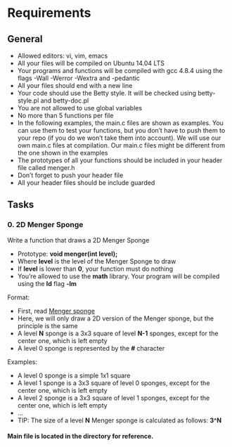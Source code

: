 # Requirements

## General
* Allowed editors: vi, vim, emacs
* All your files will be compiled on Ubuntu 14.04 LTS
* Your programs and functions will be compiled with gcc 4.8.4 using the flags -Wall -Werror -Wextra and -pedantic
* All your files should end with a new line
* Your code should use the Betty style. It will be checked using betty-style.pl and betty-doc.pl
* You are not allowed to use global variables
* No more than 5 functions per file
* In the following examples, the main.c files are shown as examples. You can use them to test your functions, but you don’t have to push them to your repo (if you do we won’t take them into account). We will use our own main.c files at compilation. Our main.c files might be different from the one shown in the examples
* The prototypes of all your functions should be included in your header file called menger.h
* Don’t forget to push your header file
* All your header files should be include guarded


## Tasks

### 0. 2D Menger Sponge

Write a function that draws a 2D Menger Sponge

- Prototype: <b>void menger(int level);</b>
- Where <b>level</b> is the level of the Menger Sponge to draw
- If <b>level</b> is lower than <b>0</b>, your function must do nothing
- You’re allowed to use the <b>math</b> library. Your program will be compiled using the <b>ld</b> flag <b>-lm</b>

Format:

- First, read [Menger sponge](https://en.wikipedia.org/wiki/Menger_sponge)
- Here, we will only draw a 2D version of the Menger sponge, but the principle is the same
- A level <b>N</b> sponge is a 3x3 square of level <b>N-1</b> sponges, except for the center one, which is left empty
- A level 0 sponge is represented by the <b>#</b> character

Examples:
- A level 0 sponge is a simple 1x1 square
- A level 1 sponge is a 3x3 square of level 0 sponges, except for the center one, which is left empty
- A level 2 sponge is a 3x3 square of level 1 sponges, except for the center one, which is left empty
- …
- TIP: The size of a level <b>N</b> Menger sponge is calculated as follows: <b>3^N</b>


#### Main file is located in the directory for reference.